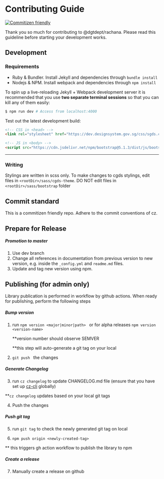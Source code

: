 # Contributing Guide
[![Commitizen friendly](https://img.shields.io/badge/commitizen-friendly-brightgreen.svg)](http://commitizen.github.io/cz-cli/)

Thank you so much for contributing to @dgtdept/rachana. Please read this guideline before starting your development works. 

## Development

### Requirements

-   Ruby & Bundler. Install Jekyll and dependencies through `bundle install`
-   Nodejs & NPM. Install webpack and dependencies through `npm install`

To spin up a live-reloading Jekyll + Webpack development server it is recommended that you use **two separate terminal sessions** so that you can kill any of them easily:

``` bash
$ npm run dev # Access from localhost:4000
```

Test out the latest development build:

```html
<!-- CSS in <head> -->
<link rel="stylesheet" href="https://dev.designsystem.gov.sg/css/sgds.css"/>

<!-- JS in <body> -->
<script src="https://cdn.jsdelivr.net/npm/bootstrap@5.1.3/dist/js/bootstrap.bundle.min.js" integrity="sha384-ka7Sk0Gln4gmtz2MlQnikT1wXgYsOg+OMhuP+IlRH9sENBO0LRn5q+8nbTov4+1p" crossorigin="anonymous"></script>
```

<hr>

### Writing

Stylings are written in scss only. To make changes to cgds stylings, edit files in `<rootDir>/sass/cgds-theme`. DO NOT edit files in `<rootDir>/sass/bootstrap` folder

## Commit standard 

This is a commitizen friendly repo. Adhere to the commit conventions of cz. 

## Prepare for Release

##### Promotion to master

1. Use dev branch
2. Change all references in documentation from previous version to new version, e.g. inside the `_config.yml` and `readme.md` files.
3. Update and tag new version using npm.

## Publishing (for admin only)

Library publication is performed in workflow by github actions. When ready for publishing, perform the following steps

##### Bump version 

1. run ```npm version <major|minor|path> ```
    or for alpha releases
    ``` npm version <version-name> ```
    
    **version number should observe SEMVER
    
    **this step will auto-generate a git tag on your local
2. ```git push ``` the changes

##### Generate Changelog 

3. run ```cz changelog``` to update CHANGELOG.md file (ensure that you have set up [cz-cli](https://github.com/commitizen/cz-cli) globally)

**`cz changelog` updates based on your local git tags

4. Push the changes 
    
##### Push git tag

5. run `git tag` to check the newly generated git tag on local

6. ```npm push origin <newly-created-tag> ```

** this triggers gh action workflow to publish the library to npm 

##### Create a release

7. Manually create a release on github 